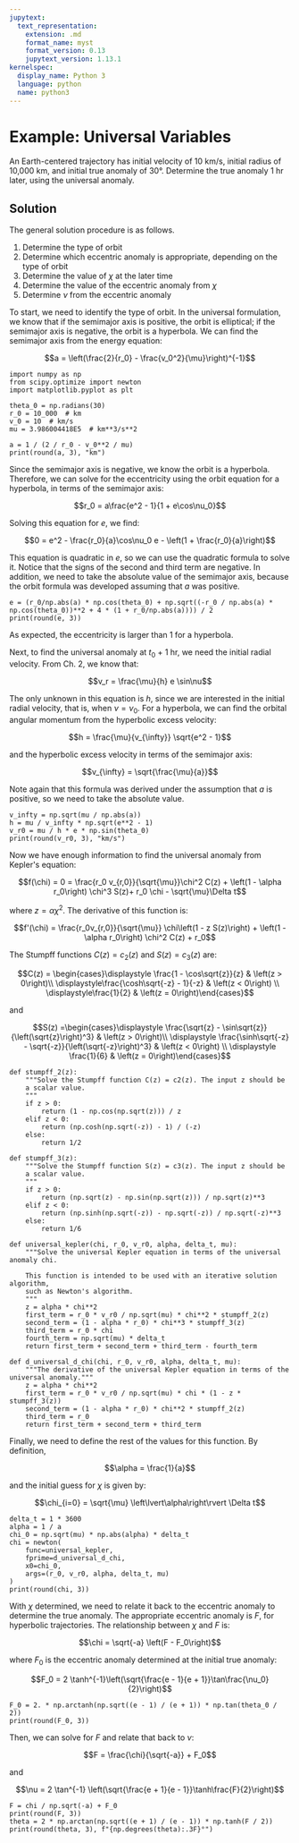 ```yaml
---
jupytext:
  text_representation:
    extension: .md
    format_name: myst
    format_version: 0.13
    jupytext_version: 1.13.1
kernelspec:
  display_name: Python 3
  language: python
  name: python3
---
```


# Example: Universal Variables

An Earth-centered trajectory has initial velocity of 10 km/s, initial radius of 10,000 km, and initial true anomaly of 30°. Determine the true anomaly 1 hr later, using the universal anomaly.

## Solution

The general solution procedure is as follows.

1. Determine the type of orbit
2. Determine which eccentric anomaly is appropriate, depending on the type of orbit
3. Determine the value of $\chi$ at the later time
4. Determine the value of the eccentric anomaly from $\chi$
5. Determine $\nu$ from the eccentric anomaly

To start, we need to identify the type of orbit. In the universal formulation, we know that if the semimajor axis is positive, the orbit is elliptical; if the semimajor axis is negative, the orbit is a hyperbola. We can find the semimajor axis from the energy equation:

$$a = \left(\frac{2}{r_0} - \frac{v_0^2}{\mu}\right)^{-1}$$

```{code-cell} ipython3
import numpy as np
from scipy.optimize import newton
import matplotlib.pyplot as plt

theta_0 = np.radians(30)
r_0 = 10_000  # km
v_0 = 10  # km/s
mu = 3.986004418E5  # km**3/s**2

a = 1 / (2 / r_0 - v_0**2 / mu)
print(round(a, 3), "km")
```

Since the semimajor axis is negative, we know the orbit is a hyperbola. Therefore, we can solve for the eccentricity using the orbit equation for a hyperbola, in terms of the semimajor axis:

$$r_0 = a\frac{e^2 - 1}{1 + e\cos\nu_0}$$

Solving this equation for $e$, we find:

$$0 = e^2 - \frac{r_0}{a}\cos\nu_0 e - \left(1 + \frac{r_0}{a}\right)$$

This equation is quadratic in $e$, so we can use the quadratic formula to solve it. Notice that the signs of the second and third term are negative. In addition, we need to take the absolute value of the semimajor axis, because the orbit formula was developed assuming that $a$ was positive.

```{code-cell} ipython3
e = (r_0/np.abs(a) * np.cos(theta_0) + np.sqrt((-r_0 / np.abs(a) * np.cos(theta_0))**2 + 4 * (1 + r_0/np.abs(a)))) / 2
print(round(e, 3))
```

As expected, the eccentricity is larger than 1 for a hyperbola.

Next, to find the universal anomaly at $t_0$ + 1 hr, we need the initial radial velocity. From Ch. 2, we know that:

$$v_r = \frac{\mu}{h} e \sin\nu$$

The only unknown in this equation is $h$, since we are interested in the initial radial velocity, that is, when $\nu = \nu_0$. For a hyperbola, we can find the orbital angular momentum from the hyperbolic excess velocity:

$$h = \frac{\mu}{v_{\infty}} \sqrt{e^2 - 1}$$

and the hyperbolic excess velocity in terms of the semimajor axis:

$$v_{\infty} = \sqrt{\frac{\mu}{a}}$$

Note again that this formula was derived under the assumption that $a$ is positive, so we need to take the absolute value.

```{code-cell} ipython3
v_infty = np.sqrt(mu / np.abs(a))
h = mu / v_infty * np.sqrt(e**2 - 1)
v_r0 = mu / h * e * np.sin(theta_0)
print(round(v_r0, 3), "km/s")
```

Now we have enough information to find the universal anomaly from Kepler's equation:

$$f(\chi) = 0 = \frac{r_0 v_{r,0}}{\sqrt{\mu}}\chi^2 C(z) + \left(1 - \alpha r_0\right) \chi^3 S(z)+ r_0 \chi - \sqrt{\mu}\Delta t$$

where $z = \alpha\chi^2$. The derivative of this function is:

$$f'(\chi) = \frac{r_0v_{r,0}}{\sqrt{\mu}} \chi\left(1 - z S(z)\right) + \left(1 - \alpha r_0\right) \chi^2 C(z) + r_0$$

The Stumpff functions $C(z) = c_2(z)$ and $S(z) = c_3(z)$ are:

$$C(z) = \begin{cases}\displaystyle \frac{1 - \cos\sqrt{z}}{z} & \left(z > 0\right)\\ \displaystyle\frac{\cosh\sqrt{-z} - 1}{-z} & \left(z < 0\right) \\ \displaystyle\frac{1}{2} & \left(z = 0\right)\end{cases}$$

and

$$S(z) =\begin{cases}\displaystyle \frac{\sqrt{z} - \sin\sqrt{z}}{\left(\sqrt{z}\right)^3} & \left(z > 0\right)\\ \displaystyle \frac{\sinh\sqrt{-z} - \sqrt{-z}}{\left(\sqrt{-z}\right)^3} & \left(z < 0\right) \\ \displaystyle \frac{1}{6} & \left(z = 0\right)\end{cases}$$

```{code-cell} ipython3
def stumpff_2(z):
    """Solve the Stumpff function C(z) = c2(z). The input z should be
    a scalar value.
    """
    if z > 0:
        return (1 - np.cos(np.sqrt(z))) / z
    elif z < 0:
        return (np.cosh(np.sqrt(-z)) - 1) / (-z)
    else:
        return 1/2

def stumpff_3(z):
    """Solve the Stumpff function S(z) = c3(z). The input z should be
    a scalar value.
    """
    if z > 0:
        return (np.sqrt(z) - np.sin(np.sqrt(z))) / np.sqrt(z)**3
    elif z < 0:
        return (np.sinh(np.sqrt(-z)) - np.sqrt(-z)) / np.sqrt(-z)**3
    else:
        return 1/6

def universal_kepler(chi, r_0, v_r0, alpha, delta_t, mu):
    """Solve the universal Kepler equation in terms of the universal anomaly chi.

    This function is intended to be used with an iterative solution algorithm,
    such as Newton's algorithm.
    """
    z = alpha * chi**2
    first_term = r_0 * v_r0 / np.sqrt(mu) * chi**2 * stumpff_2(z)
    second_term = (1 - alpha * r_0) * chi**3 * stumpff_3(z)
    third_term = r_0 * chi
    fourth_term = np.sqrt(mu) * delta_t
    return first_term + second_term + third_term - fourth_term

def d_universal_d_chi(chi, r_0, v_r0, alpha, delta_t, mu):
    """The derivative of the universal Kepler equation in terms of the universal anomaly."""
    z = alpha * chi**2
    first_term = r_0 * v_r0 / np.sqrt(mu) * chi * (1 - z * stumpff_3(z))
    second_term = (1 - alpha * r_0) * chi**2 * stumpff_2(z)
    third_term = r_0
    return first_term + second_term + third_term
```

Finally, we need to define the rest of the values for this function. By definition,

$$\alpha = \frac{1}{a}$$

and the initial guess for $\chi$ is given by:

$$\chi_{i=0} = \sqrt{\mu} \left\lvert\alpha\right\rvert \Delta t$$

```{code-cell} ipython3
delta_t = 1 * 3600
alpha = 1 / a
chi_0 = np.sqrt(mu) * np.abs(alpha) * delta_t
chi = newton(
    func=universal_kepler,
    fprime=d_universal_d_chi,
    x0=chi_0,
    args=(r_0, v_r0, alpha, delta_t, mu)
)
print(round(chi, 3))
```

With $\chi$ determined, we need to relate it back to the eccentric anomaly to determine the true anomaly. The appropriate eccentric anomaly is $F$, for hyperbolic trajectories. The relationship between $\chi$ and $F$ is:

$$\chi = \sqrt{-a} \left(F - F_0\right)$$

where $F_0$ is the eccentric anomaly determined at the initial true anomaly:

$$F_0 = 2 \tanh^{-1}\left(\sqrt{\frac{e - 1}{e + 1}}\tan\frac{\nu_0}{2}\right)$$

```{code-cell} ipython3
F_0 = 2. * np.arctanh(np.sqrt((e - 1) / (e + 1)) * np.tan(theta_0 / 2))
print(round(F_0, 3))
```

Then, we can solve for $F$ and relate that back to $\nu$:

$$F = \frac{\chi}{\sqrt{-a}} + F_0$$

and

$$\nu = 2 \tan^{-1} \left(\sqrt{\frac{e + 1}{e - 1}}\tanh\frac{F}{2}\right)$$

```{code-cell} ipython3
F = chi / np.sqrt(-a) + F_0
print(round(F, 3))
theta = 2 * np.arctan(np.sqrt((e + 1) / (e - 1)) * np.tanh(F / 2))
print(round(theta, 3), f"{np.degrees(theta):.3F}°")
```
